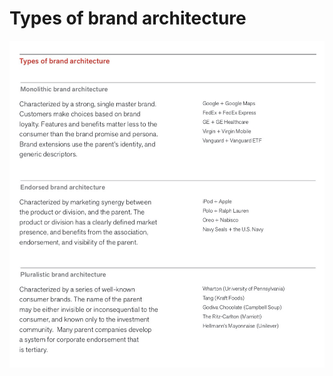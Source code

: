 # Types of brand architecture

![Types of brand architecture-1](../assets/images/Types%20of%20brand%20architecture-1.jpeg)

